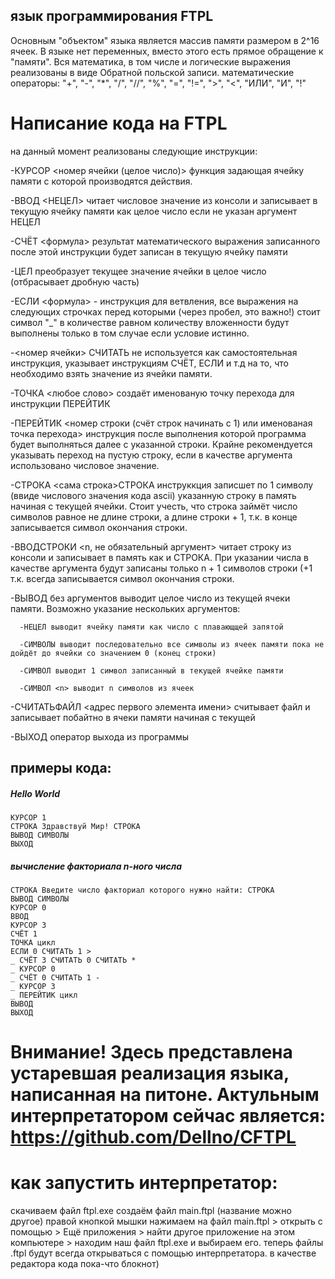 ## язык программирования FTPL
Основным "объектом" языка является массив памяти размером в 2^16 ячеек. В языке нет переменных, вместо этого есть прямое обращение к "памяти". Вся математика, в том числе и логические выражения реализованы в виде Обратной польской записи.
математические операторы: "+", "-", "*", "/", "//", "%", "=", "!=", ">", "<", "ИЛИ", "И", "!" 


# Написание кода на FTPL

на данный момент реализованы следующие инструкции:

-КУРСОР <номер ячейки (целое число)> функция задающая  ячейку памяти с которой производятся действия.

-ВВОД <НЕЦЕЛ> читает числовое значение из консоли и записывает в текущую ячейку памяти как целое число если не указан аргумент НЕЦЕЛ

-СЧЁТ <формула> результат математического выражения записанного после этой инструкции будет записан в текущую ячейку памяти

-ЦЕЛ преобразует текущее значение ячейки в целое число (отбрасывает дробную часть)

-ЕСЛИ <формула> - инструкция для ветвления, все выражения на следующих строчках перед которыми (через пробел, это важно!) стоит символ "_" в количестве равном количеству вложенности будут выполнены только в том случае если условие истинно.

-<номер ячейки> СЧИТАТЬ не используется как самостоятельная инструкция, указывает инструкциям СЧЁТ, ЕСЛИ и т.д на то, что необходимо взять значение из ячейки памяти.

-ТОЧКА <любое слово> создаёт именованую точку перехода для инструкции ПЕРЕЙТИК

-ПЕРЕЙТИК <номер строки (счёт строк начинать с 1) или именованая точка перехода> инструкция после выполнения которой программа будет выполняться далее с указанной строки. Крайне рекомендуется указывать переход на пустую строку, если в качестве аргумента использовано числовое значение. 

-СТРОКА <сама строка>СТРОКА инструккция записшет по 1 символу (ввиде числового значения кода ascii) указанную строку в память начиная с текущей ячейки. Стоит учесть, что строка займёт число символов равное не длине строки, а длине строки + 1, т.к. в конце записывается символ окончания строки.

-ВВОДСТРОКИ <n, не обязательный аргумент> читает строку из консоли и записывает в память как и СТРОКА. При указании числа в качестве аргумента будут записаны только n + 1 символов строки (+1 т.к. всегда записывается символ окончания строки.

-ВЫВОД без аргументов выводит целое число из текущей ячеки памяти. Возможно указание нескольких аргументов:

      -НЕЦЕЛ выводит ячейку памяти как число с плавающщей запятой
  
      -СИМВОЛЫ выводит последовательно все символы из ячеек памяти пока не дойдёт до ячейки со значением 0 (конец строки)
  
      -СИМВОЛ выводит 1 символ записанный в текущей ячейке памяти
  
      -СИМВОЛ <n> выводит n символов из ячеек

-СЧИТАТЬФАЙЛ <адрес первого элемента имени> считывает файл и записывает побайтно в ячеки памяти начиная с текущей

-ВЫХОД оператор выхода из программы


## примеры кода:
##### Hello World
```
КУРСОР 1
СТРОКА Здравствуй Мир! СТРОКА
ВЫВОД СИМВОЛЫ
ВЫХОД

```

##### вычисление факториала n-ного числа
```
СТРОКА Введите число факториал которого нужно найти: СТРОКА
ВЫВОД СИМВОЛЫ
КУРСОР 0
ВВОД
КУРСОР 3
СЧЁТ 1
ТОЧКА цикл
ЕСЛИ 0 СЧИТАТЬ 1 >
_ СЧЁТ 3 СЧИТАТЬ 0 СЧИТАТЬ *
_ КУРСОР 0
_ СЧЁТ 0 СЧИТАТЬ 1 -
_ КУРСОР 3
_ ПЕРЕЙТИК цикл
ВЫВОД
ВЫХОД
```

# Внимание! Здесь представлена устаревшая реализация языка, написанная на питоне. Актульным интерпретатором сейчас является: https://github.com/Dellno/СFTPL

# как запустить интерпретатор:

скачиваем файл ftpl.exe
создаём файл main.ftpl (название можно другое)
правой кнопкой мышки нажимаем на файл main.ftpl > открыть с помощью > Ещё приложения >
найти другое приложение на этом компьютере > находим наш файл ftpl.exe и выбираем его.
теперь файлы .ftpl будут всегда открываться с помощью интерпретатора.
в качестве редактора кода пока-что блокнот)
